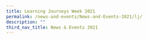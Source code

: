 ```yaml
---
title: Learning Journeys Week 2021
permalink: /news-and-events/News-and-Events-2021/lj/
description: ""
third_nav_title: News & Events 2021
---
```

